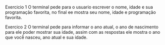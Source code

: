 Exercicio 1
O terminal pede para o usuario escrever o nome, idade e sua programação favorita, no final ee mostra seu nome, idade e programação favorita.

Exercico 2
O terminal pede para informar o ano atual, o ano de nascimento para ele poder mostrar sua idade, assim com as respostas ele mostra o ano que vocễ nasceu, ano atual e sua idade.